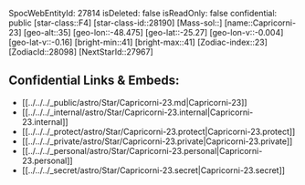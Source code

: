 ﻿---
location: [-25.27,48.475,35]
type: Star
tags:
- astro/Star

---
SpocWebEntityId: 27814
isDeleted: false
isReadOnly: false
confidential: public
[star-class::F4]
[star-class-id::28190]
[Mass-sol::]
[name::Capricorni-23]
[geo-alt::35]
[geo-lon::-48.475]
[geo-lat::-25.27]
[geo-lon-v::-0.004]
[geo-lat-v::-0.16]
[bright-min::41]
[bright-max::41]
[Zodiac-index::23]
[ZodiacId::28098]
[NextStarId::27967]



## Confidential Links & Embeds: 
- [[../../../_public/astro/Star/Capricorni-23.md|Capricorni-23]] 
- [[../../../_internal/astro/Star/Capricorni-23.internal|Capricorni-23.internal]] 
- [[../../../_protect/astro/Star/Capricorni-23.protect|Capricorni-23.protect]] 
- [[../../../_private/astro/Star/Capricorni-23.private|Capricorni-23.private]] 
- [[../../../_personal/astro/Star/Capricorni-23.personal|Capricorni-23.personal]] 
- [[../../../_secret/astro/Star/Capricorni-23.secret|Capricorni-23.secret]]

